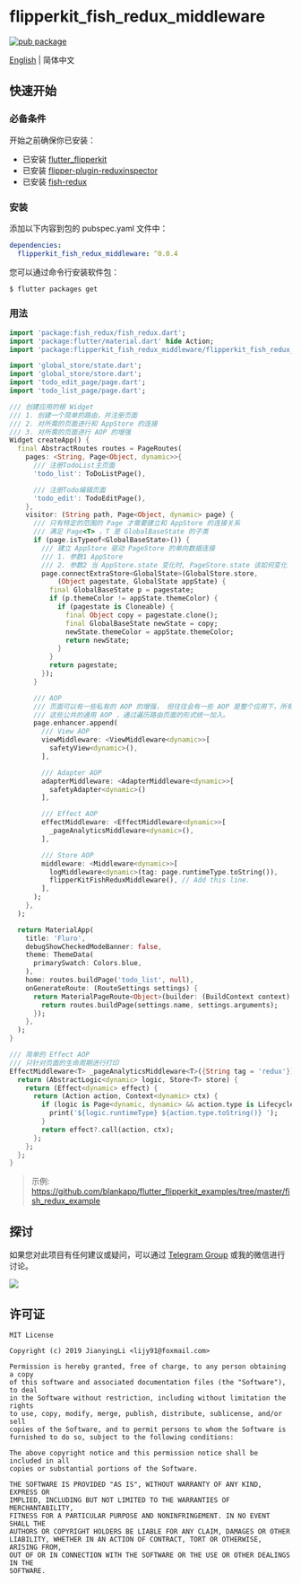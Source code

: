 # flipperkit_fish_redux_middleware

[![pub package](https://img.shields.io/pub/v/flipperkit_fish_redux_middleware.svg)](https://pub.dartlang.org/packages/flipperkit_fish_redux_middleware)

[English](./README.md) | 简体中文

## 快速开始

### 必备条件

开始之前确保你已安装：

- 已安装 [flutter_flipperkit](https://github.com/blankapp/flutter_flipperkit)
- 已安装 [flipper-plugin-reduxinspector](https://github.com/blankapp/flipper-plugin-reduxinspector)
- 已安装 [fish-redux](https://github.com/alibaba/fish-redux)

### 安装

添加以下内容到包的 pubspec.yaml 文件中：

```yaml
dependencies:
  flipperkit_fish_redux_middleware: ^0.0.4
```

您可以通过命令行安装软件包：

```bash
$ flutter packages get
```

### 用法

```dart
import 'package:fish_redux/fish_redux.dart';
import 'package:flutter/material.dart' hide Action;
import 'package:flipperkit_fish_redux_middleware/flipperkit_fish_redux_middleware.dart';

import 'global_store/state.dart';
import 'global_store/store.dart';
import 'todo_edit_page/page.dart';
import 'todo_list_page/page.dart';

/// 创建应用的根 Widget
/// 1. 创建一个简单的路由，并注册页面
/// 2. 对所需的页面进行和 AppStore 的连接
/// 3. 对所需的页面进行 AOP 的增强
Widget createApp() {
  final AbstractRoutes routes = PageRoutes(
    pages: <String, Page<Object, dynamic>>{
      /// 注册TodoList主页面
      'todo_list': ToDoListPage(),

      /// 注册Todo编辑页面
      'todo_edit': TodoEditPage(),
    },
    visitor: (String path, Page<Object, dynamic> page) {
      /// 只有特定的范围的 Page 才需要建立和 AppStore 的连接关系
      /// 满足 Page<T> ，T 是 GlobalBaseState 的子类
      if (page.isTypeof<GlobalBaseState>()) {
        /// 建立 AppStore 驱动 PageStore 的单向数据连接
        /// 1. 参数1 AppStore
        /// 2. 参数2 当 AppStore.state 变化时, PageStore.state 该如何变化
        page.connectExtraStore<GlobalState>(GlobalStore.store,
            (Object pagestate, GlobalState appState) {
          final GlobalBaseState p = pagestate;
          if (p.themeColor != appState.themeColor) {
            if (pagestate is Cloneable) {
              final Object copy = pagestate.clone();
              final GlobalBaseState newState = copy;
              newState.themeColor = appState.themeColor;
              return newState;
            }
          }
          return pagestate;
        });
      }

      /// AOP
      /// 页面可以有一些私有的 AOP 的增强， 但往往会有一些 AOP 是整个应用下，所有页面都会有的。
      /// 这些公共的通用 AOP ，通过遍历路由页面的形式统一加入。
      page.enhancer.append(
        /// View AOP
        viewMiddleware: <ViewMiddleware<dynamic>>[
          safetyView<dynamic>(),
        ],

        /// Adapter AOP
        adapterMiddleware: <AdapterMiddleware<dynamic>>[
          safetyAdapter<dynamic>()
        ],

        /// Effect AOP
        effectMiddleware: <EffectMiddleware<dynamic>>[
          _pageAnalyticsMiddleware<dynamic>(),
        ],

        /// Store AOP
        middleware: <Middleware<dynamic>>[
          logMiddleware<dynamic>(tag: page.runtimeType.toString()),
          flipperKitFishReduxMiddleware(), // Add this line.
        ],
      );
    },
  );

  return MaterialApp(
    title: 'Fluro',
    debugShowCheckedModeBanner: false,
    theme: ThemeData(
      primarySwatch: Colors.blue,
    ),
    home: routes.buildPage('todo_list', null),
    onGenerateRoute: (RouteSettings settings) {
      return MaterialPageRoute<Object>(builder: (BuildContext context) {
        return routes.buildPage(settings.name, settings.arguments);
      });
    },
  );
}

/// 简单的 Effect AOP
/// 只针对页面的生命周期进行打印
EffectMiddleware<T> _pageAnalyticsMiddleware<T>({String tag = 'redux'}) {
  return (AbstractLogic<dynamic> logic, Store<T> store) {
    return (Effect<dynamic> effect) {
      return (Action action, Context<dynamic> ctx) {
        if (logic is Page<dynamic, dynamic> && action.type is Lifecycle) {
          print('${logic.runtimeType} ${action.type.toString()} ');
        }
        return effect?.call(action, ctx);
      };
    };
  };
}
```

> 示例: https://github.com/blankapp/flutter_flipperkit_examples/tree/master/fish_redux_example

## 探讨

如果您对此项目有任何建议或疑问，可以通过 [Telegram Group](https://t.me/flipper4flutter) 或我的微信进行讨论。

![](http://blankapp.org/assets/images/wechat_qrcode.png)

## 许可证

```
MIT License

Copyright (c) 2019 JianyingLi <lijy91@foxmail.com>

Permission is hereby granted, free of charge, to any person obtaining a copy
of this software and associated documentation files (the "Software"), to deal
in the Software without restriction, including without limitation the rights
to use, copy, modify, merge, publish, distribute, sublicense, and/or sell
copies of the Software, and to permit persons to whom the Software is
furnished to do so, subject to the following conditions:

The above copyright notice and this permission notice shall be included in all
copies or substantial portions of the Software.

THE SOFTWARE IS PROVIDED "AS IS", WITHOUT WARRANTY OF ANY KIND, EXPRESS OR
IMPLIED, INCLUDING BUT NOT LIMITED TO THE WARRANTIES OF MERCHANTABILITY,
FITNESS FOR A PARTICULAR PURPOSE AND NONINFRINGEMENT. IN NO EVENT SHALL THE
AUTHORS OR COPYRIGHT HOLDERS BE LIABLE FOR ANY CLAIM, DAMAGES OR OTHER
LIABILITY, WHETHER IN AN ACTION OF CONTRACT, TORT OR OTHERWISE, ARISING FROM,
OUT OF OR IN CONNECTION WITH THE SOFTWARE OR THE USE OR OTHER DEALINGS IN THE
SOFTWARE.
```
